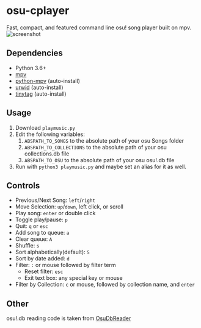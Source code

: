 # osu-cplayer
Fast, compact, and featured command line osu! song player built on mpv.
![screenshot](https://github.com/eshrh/osu-cplayer/raw/master/2020-04-23-160742_1920x1080_scrot.png)

## Dependencies
+ Python 3.6+
+ [mpv](https://mpv.io/installation/)
+ [python-mpv](https://github.com/jaseg/python-mpv) (auto-install)
+ [urwid](https://github.com/urwid/urwid/wiki/Installation-instructions) (auto-install)
+ [tinytag](https://github.com/devsnd/tinytag) (auto-install)

## Usage
1. Download `playmusic.py`
2. Edit the following variables:
	1. `ABSPATH_TO_SONGS` to the absolute path of your osu Songs folder
	2. `ABSPATH_TO_COLLECTIONS` to the absolute path of your osu collections.db file
	3. `ABSPATH_TO_OSU` to the absolute path of your osu osu!.db file
3. Run with `python3 playmusic.py` and maybe set an alias for it as well.

## Controls
+ Previous/Next Song: `left`/`right`
+ Move Selection: `up`/`down`, left click, or scroll
+ Play song: `enter` or double click
+ Toggle play/pause: `p`
+ Quit: `q` or `esc`
+ Add song to queue: `a`
+ Clear queue: `A`
+ Shuffle: `s`
+ Sort alphabetically(default): `S`
+ Sort by date added: `d`
+ Filter: `:` or mouse followed by filter term
	+ Reset filter: `esc`
	+ Exit text box: any special key or mouse
+ Filter by Collection: `c` or mouse, followed by collection name, and `enter`

## Other
osu!.db reading code is taken from [OsuDbReader](https://github.com/Awlexus/PyOsuDBReader/)
